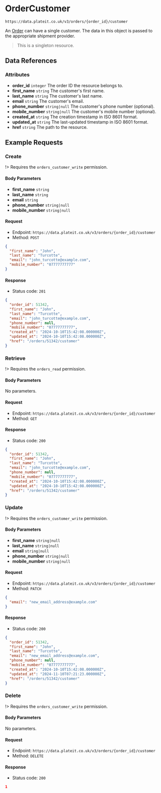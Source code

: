 # OrderCustomer

`https://data.plateit.co.uk/v3/orders/{order_id}/customer`

An [Order](/objects/order.md) can have a single customer. The data in this object is passed to the appropriate shipment provider.

> This is a singleton resource.

## Data References

### Attributes

* **order_id** `integer` The order ID the resource belongs to.
* **first_name** `string` The customer's first name.
* **last_name** `string` The customer's last name.
* **email** `string` The customer's email.
* **phone_number** `string|null` The customer's phone number (optional).
* **mobile_number** `string|null` The customer's mobile number (optional).
* **created_at** `string` The creation timestamp in ISO 8601 format.
* **updated_at** `string` The last-updated timestamp in ISO 8601 format.
* **href** `string` The path to the resource.

## Example Requests

### Create

!> Requires the `orders_customer_write` permission.

<!-- tabs:start -->

#### **Body Parameters**

* **first_name** `string`
* **last_name** `string`
* **email** `string`
* **phone_number** `string|null`
* **mobile_number** `string|null`

#### **Request**

* Endpoint: `https://data.plateit.co.uk/v3/orders/{order_id}/customer`
* Method: `POST`

```json
{
  "first_name": "John",
  "last_name": "Turcotte",
  "email": "john_turcotte@example.com",
  "mobile_number": "07777777777"
}
```

#### **Response**

* Status code: `201`

```json
{
  "order_id": 51342,
  "first_name": "John",
  "last_name": "Turcotte",
  "email": "john_turcotte@example.com",
  "phone_number": null,
  "mobile_number": "07777777777",
  "created_at": "2024-10-10T15:42:08.000000Z",
  "updated_at": "2024-10-10T15:42:08.000000Z",
  "href": "/orders/51342/customer"
}
```

<!-- tabs:end -->

### Retrieve

!> Requires the `orders_read` permission.

<!-- tabs:start -->

#### **Body Parameters**

No parameters.

#### **Request**

* Endpoint: `https://data.plateit.co.uk/v3/orders/{order_id}/customer`
* Method: `GET`

#### **Response**

* Status code: `200`

```json
{
  "order_id": 51342,
  "first_name": "John",
  "last_name": "Turcotte",
  "email": "john_turcotte@example.com",
  "phone_number": null,
  "mobile_number": "07777777777",
  "created_at": "2024-10-10T15:42:08.000000Z",
  "updated_at": "2024-10-10T15:42:08.000000Z",
  "href": "/orders/51342/customer"
}
```

<!-- tabs:end -->

### Update

!> Requires the `orders_customer_write` permission.

<!-- tabs:start -->

#### **Body Parameters**

* **first_name** `string|null`
* **last_name** `string|null`
* **email** `string|null`
* **phone_number** `string|null`
* **mobile_number** `string|null`

#### **Request**

* Endpoint: `https://data.plateit.co.uk/v3/orders/{order_id}/customer`
* Method: `PATCH`

```json
{
  "email": "new_email_address@example.com"
}
```

#### **Response**

* Status code: `200`

```json
{
  "order_id": 51342,
  "first_name": "John",
  "last_name": "Turcotte",
  "email": "new_email_address@example.com",
  "phone_number": null,
  "mobile_number": "07777777777",
  "created_at": "2024-10-10T15:42:08.000000Z",
  "updated_at": "2024-11-10T07:21:23.000000Z",
  "href": "/orders/51342/customer"
}
```

<!-- tabs:end -->

### Delete

!> Requires the `orders_customer_write` permission.

<!-- tabs:start -->

#### **Body Parameters**

No parameters.

#### **Request**

* Endpoint: `https://data.plateit.co.uk/v3/orders/{order_id}/customer`
* Method: `DELETE`

#### **Response**

* Status code: `200`

```json
1
```

<!-- tabs:end -->